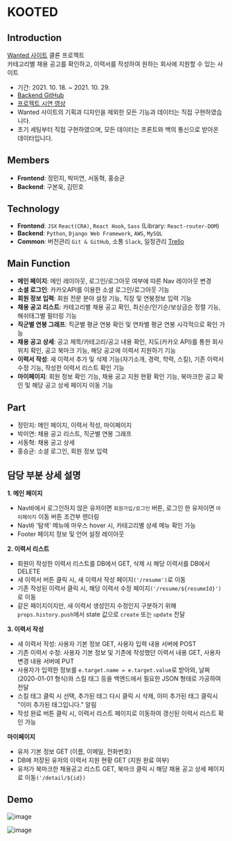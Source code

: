 # KOOTED

## Introduction
[ Wanted 사이트](https://www.wanted.co.kr/newintro) 클론 프로젝트<br>
카테고리별 채용 공고를 확인하고, 이력서를 작성하여 원하는 회사에 지원할 수 있는 사이트
- 기간: 2021. 10. 18. ~ 2021. 10. 29.
- [Backend GitHub](https://github.com/wecode-bootcamp-korea/25-2nd-KOOTED-backend)
- [프로젝트 시연 영상](https://www.youtube.com/watch?v=IAU3L0hZchE&t=2s)
- Wanted 사이트의 기획과 디자인을 제외한 모든 기능과 데이터는 직접 구현하였습니다.
- 초기 세팅부터 직접 구현하였으며, 모든 데이터는 프론트와 백의 통신으로 받아온 데이터입니다.

## Members
- **Frontend**: 정민지, 박미연, 서동혁, 홍승균
- **Backend**: 구본욱, 김민호


## Technology
- **Frontend**: `JSX` `React(CRA)`, `React Hook`, `Sass` (Library: `React-router-DOM`)
- **Backend**: `Python`, `Django Web Framework`, `AWS`, `MySQL`
- **Common**: 버전관리 `Git & GitHub`, 소통 `Slack`, 일정관리 [Trello](https://trello.com/b/7H4voa32/kooted)

## Main Function
- **메인 페이지**: 메인 레이아웃, 로그인/로그아웃 여부에 따른 Nav 레이아웃 변경
- **소셜 로그인**: 카카오API를 이용한 소셜 로그인/로그아웃 기능
- **회원 정보 입력**: 회원 전문 분야 설정 기능, 직장 및 연봉정보 입력 기능
- **채용 공고 리스트**: 카테고리별 채용 공고 확인, 최신순/인기순/보상금순 정렬 기능, 해쉬태그별 필터링 기능
- **직군별 연봉 그래프**: 직군별 평균 연봉 확인 및 연차별 평균 연봉 시각적으로 확인 가능
- **채용 공고 상세**: 공고 제목/카테고리/공고 내용 확인, 지도(카카오 API)를 통한 회사 위치 확인, 공고 북마크 기능, 해당 공고에 이력서 지원하기 기능
- **이력서 작성**: 새 이력서 추가 및 삭제 기능(자기소개, 경력, 학력, 스킬), 기존 이력서 수정 기능, 작성한 이력서 리스트 확인 기능
- **마이페이지**: 회원 정보 확인 기능, 채용 공고 지원 현황 확인 기능, 북마크한 공고 확인 및 해당 공고 상세 페이지 이동 기능

## Part
- 정민지: 메인 페이지, 이력서 작성, 마이페이지
- 박미연: 채용 공고 리스트, 직군별 연봉 그래프
- 서동혁: 채용 공고 상세
- 홍승균: 소셜 로그인, 회원 정보 입력

## 담당 부분 상세 설명
**1. 메인 페이지**
+ Nav바에서 로그인하지 않은 유저이면 `회원가입/로그인` 버튼, 로그인 한 유저이면 `마이페이지` 이동 버튼 조건부 렌더링
+ Nav바 '탐색' 메뉴에 마우스 hover 시, 카테고리별 상세 메뉴 확인 가능 
+ Footer 페이지 정보 및 언어 설정 레이아웃

**2. 이력서 리스트**
+ 회원이 작성한 이력서 리스트를 DB에서 GET, 삭제 시 해당 이력서를 DB에서 DELETE
+ 새 이력서 버튼 클릭 시, 새 이력서 작성 페이지`('/resume')`로 이동
+ 기존 작성된 이력서 클릭 시, 해당 이력서 수정 페이지`('/resume/${resumeId}')`로 이동
+ 같은 페이지이지만, 새 이력서 생성인지 수정인지 구분하기 위해 `props.history.push`에서 state 값으로 `create` 또는 `update` 전달

**3. 이력서 작성**
+ 새 이력서 작성: 사용자 기본 정보 GET, 사용자 입력 내용 서버에 POST
+ 기존 이력서 수정: 사용자 기본 정보 및 기존에 작성했던 이력서 내용 GET, 사용자 변경 내용 서버에 PUT
+ 사용자가 입력한 정보를 `e.target.name = e.target.value`로 받아와, 날짜(2020-01-01 형식)와 스킬 태그 등을 백엔드에서 필요한 JSON 형태로 가공하여 전달
+ 스킬 태그 클릭 시 선택, 추가된 태그 다시 클릭 시 삭제, 이미 추가된 태그 클릭시 "이미 추가된 태그입니다." 알림
+ 작성 완료 버튼 클릭 시, 이력서 리스트 페이지로 이동하여 갱신된 이력서 리스트 확인 가능

**마이페이지**
+ 유저 기본 정보 GET (이름, 이메일, 전화번호)
+ DB에 저장된 유저의 이력서 지원 현황 GET (지원 완료 여부)
+ 유저가 북마크한 채용공고 리스트 GET, 북마크 클릭 시 해당 채용 공고 상세 페이지로 이동`('/detail/${id})`

## Demo
![image](https://user-images.githubusercontent.com/20683436/139556626-a068d043-e85a-45a1-b5cf-87c751d0997e.png)

![image](https://user-images.githubusercontent.com/20683436/139555593-a33905fb-368e-4fba-88ba-532795b9828c.png)
